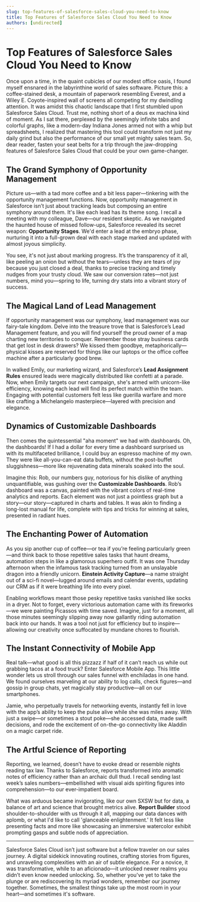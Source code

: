 ```yaml
---
slug: top-features-of-salesforce-sales-cloud-you-need-to-know
title: Top Features of Salesforce Sales Cloud You Need to Know
authors: [undirected]
---
```



# Top Features of Salesforce Sales Cloud You Need to Know

Once upon a time, in the quaint cubicles of our modest office oasis, I found myself ensnared in the labyrinthine world of sales software. Picture this: a coffee-stained desk, a mountain of paperwork resembling Everest, and a Wiley E. Coyote-inspired wall of screens all competing for my dwindling attention. It was amidst this chaotic landscape that I first stumbled upon Salesforce Sales Cloud. Trust me, nothing short of a deus ex machina kind of moment. As I sat there, perplexed by the seemingly infinite tabs and colorful graphs, like a modern-day Indiana Jones armed not with a whip but spreadsheets, I realized that mastering this tool could transform not just my daily grind but also the performance of our small yet mighty sales team. So, dear reader, fasten your seat belts for a trip through the jaw-dropping features of Salesforce Sales Cloud that could be your own game-changer.

## The Grand Symphony of Opportunity Management

Picture us—with a tad more coffee and a bit less paper—tinkering with the opportunity management functions. Now, opportunity management in Salesforce isn’t just about tracking leads but composing an entire symphony around them. It's like each lead has its theme song. I recall a meeting with my colleague, Dave—our resident skeptic. As we navigated the haunted house of missed follow-ups, Salesforce revealed its secret weapon: **Opportunity Stages**. We'd enter a lead at the embryo phase, nurturing it into a full-grown deal with each stage marked and updated with almost joyous simplicity.

You see, it's not just about marking progress. It’s the transparency of it all, like peeling an onion but without the tears—unless they are tears of joy because you just closed a deal, thanks to precise tracking and timely nudges from your trusty cloud. We saw our conversion rates—not just numbers, mind you—spring to life, turning dry stats into a vibrant story of success. 

## The Magical Land of Lead Management

If opportunity management was our symphony, lead management was our fairy-tale kingdom. Delve into the treasure trove that is Salesforce’s Lead Management feature, and you will find yourself the proud owner of a map charting new territories to conquer. Remember those stray business cards that get lost in desk drawers? We kissed them goodbye, metaphorically—physical kisses are reserved for things like our laptops or the office coffee machine after a particularly good brew.

In walked Emily, our marketing wizard, and Salesforce’s **Lead Assignment Rules** ensured leads were magically distributed like confetti at a parade. Now, when Emily targets our next campaign, she's armed with unicorn-like efficiency, knowing each lead will find its perfect match within the team. Engaging with potential customers felt less like guerilla warfare and more like crafting a Michelangelo masterpiece—layered with precision and elegance.

## Dynamics of Customizable Dashboards

Then comes the quintessential "aha moment" we had with dashboards. Oh, the dashboards! If I had a dollar for every time a dashboard surprised us with its multifaceted brilliance, I could buy an espresso machine of my own. They were like all-you-can-eat data buffets, without the post-buffet sluggishness—more like rejuvenating data minerals soaked into the soul.

Imagine this: Rob, our numbers guy, notorious for his dislike of anything unquantifiable, was gushing over the **Customizable Dashboards**. Rob’s dashboard was a canvas, painted with the vibrant colors of real-time analytics and reports. Each element was not just a pointless graph but a story—our story—captured in charts and tables. It was akin to finding a long-lost manual for life, complete with tips and tricks for winning at sales, presented in radiant hues.

## The Enchanting Power of Automation

As you sip another cup of coffee—or tea if you’re feeling particularly green—and think back to those repetitive sales tasks that haunt dreams, automation steps in like a glamorous superhero outfit. It was one Thursday afternoon when the infamous task tracking turned from an unslayable dragon into a friendly unicorn. **Einstein Activity Capture**—a name straight out of a sci-fi novel—lugged around emails and calendar events, updating our CRM as if it were breathing life into every pixel.

Enabling workflows meant those pesky repetitive tasks vanished like socks in a dryer. Not to forget, every victorious automation came with its fireworks—we were painting Picassos with time saved. Imagine, just for a moment, all those minutes seemingly slipping away now gallantly riding automation back into our hands. It was a tool not just for efficiency but to inspire—allowing our creativity once suffocated by mundane chores to flourish.

## The Instant Connectivity of Mobile App

Real talk—what good is all this pizzazz if half of it can’t reach us while out grabbing tacos at a food truck? Enter Salesforce Mobile App. This little wonder lets us stroll through our sales funnel with enchiladas in one hand. We found ourselves marveling at our ability to log calls, check figures—and gossip in group chats, yet magically stay productive—all on our smartphones.

Jamie, who perpetually travels for networking events, instantly fell in love with the app’s ability to keep the pulse alive while she was miles away. With just a swipe—or sometimes a stout poke—she accessed data, made swift decisions, and rode the excitement of on-the-go connectivity like Aladdin on a magic carpet ride. 

## The Artful Science of Reporting

Reporting, we learned, doesn’t have to evoke dread or resemble nights reading tax law. Thanks to Salesforce, reports transformed into aromatic notes of efficiency rather than an archaic dull thud. I recall sending last week’s sales numbers—embellished with visual aids spiriting figures into comprehension—to our ever-impatient board.

What was arduous became invigorating, like our own SXSW but for data, a balance of art and science that brought metrics alive. **Report Builder** stood shoulder-to-shoulder with us through it all, mapping our data dances with aplomb, or what I'd like to call 'glanceable enlightenment.' It felt less like presenting facts and more like showcasing an immersive watercolor exhibit prompting gasps and subtle nods of appreciation.

---

Salesforce Sales Cloud isn’t just software but a fellow traveler on our sales journey. A digital sidekick innovating routines, crafting stories from figures, and unraveling complexities with an air of subtle elegance. For a novice, it was transformative, while to an aficionado—it unlocked newer realms you didn’t even know needed unlocking. So, whether you've yet to take the plunge or are rediscovering its myriad wonders, remember our journey together. Sometimes, the smallest things take up the most room in your heart—and sometimes it's software.